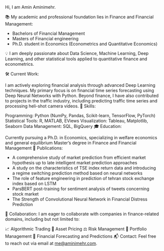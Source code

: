 Hi, I am Amin Aminimehr.

📚 My academic and professional foundation lies in Finance and Financial Management:  
- Bachelors of Financial Management  
- Masters of Financial engineering  
- Ph.D. student in Economics (Econometrics and Quantitative Economics)  

💡 I am deeply passionate about Data Science, Machine Learning, Deep Learning, and other statistical tools applied to quantitative finance and econometrics.

🛠️ Current Work:

I am actively exploring financial analysis through advanced Deep Learning techniques.
My primary focus is on financial time series forecasting using Deep Neural Networks with Python.
Beyond finance, I have also contributed to projects in the traffic industry, including predicting traffic time series and processing heli-shot camera videos.
🔧 Skills:

Programming: Python (NumPy, Pandas, Scikit-learn, TensorFlow, PyTorch)
Statistical Tools: R, MATLAB, EViews
Visualization: Tableau, Matplotlib, Seaborn
Data Management: SQL, BigQuery
🎓 Education:

Currently pursuing a Ph.D. in Economics, specializing in welfare economics and general equilibrium
Master’s degree in Finance and Financial Management
📜 Publications:

- A comprehensive study of market prediction from efficient market hypothesis up to late intelligent market prediction approaches
- A study on the characteristics of TSE index return data and introducing a regime switching prediction method based on neural networks
- The role of feature engineering in prediction of tehran stock exchange index based on LSTM
- ParsBERT post-training for sentiment analysis of tweets concerning stock market
- The Strength of Convolutional Neural Network in Financial Distress Prediction

🤝 Collaboration:
I am eager to collaborate with companies in finance-related domains, including but not limited to:

📈 Algorithmic Trading
💼 Asset Pricing
⚖️ Risk Management
🧮 Portfolio Management
🔮 Financial Forecasting and Predictions
📬 Contact: Feel free to reach out via email at me@aminimehr.com.
